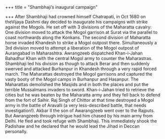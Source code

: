 +++
title = "Shambhaji’s inaugural campaign"

+++
After Shambhaji had crowned himself Chatrapati, in Oct 1680 on theVijaya
Dashmi day decided to inaugurate his campaigns with strike against the
Mogols. He set off with 3 divisions of the Maharatta cavalry: One
division moved to attack the Mogol garrison at Surat via the parallel to
coast northwards along the Konkans. The second division of Maharatta
horse invaded Khandesh to strike a Mogol outpost there. Simultaneously a
3rd division moved to attempt a liberation of the Mogol outpost of
Aurangabad in Maharashtra. Awrangzeeb dispatched Khan-i-Jahan Bahadhur
Khan with the central Mogol army to counter the Maharastras. Shambhaji
led his division as though to attack Berar and then suddenly swerved and
attacked Burhanpur in Khandesh through a very rapid forced march. The
Maharattas destroyed the Mogol garrisons and captured the vasty booty of
the Mogol camps in Burhanpur and Hasanpur. The Maharattas demolished the
Masjids and in both the places and put the terrible Mussalmans invaders
to sword. Khan-i-Jahan tried to retrieve the cities but he was beaten by
the Maharatta army and they fell back to defend from the fort of Salhir.
Raj Singh of Chittor at that time destroyed a Mogol army in the battle
of Aravalli (a very less-described battle, that needs investigation\!).
Akbar II the son of Awarangzeeb went over to the Rajputs. But Awrangzeeb
through intrigue had him chased by his main army from Delhi. He fled and
took refuge with Shambhaji. This immediately shook the Padishaw and he
declared that he would lead the Jihad in Deccan personally.
